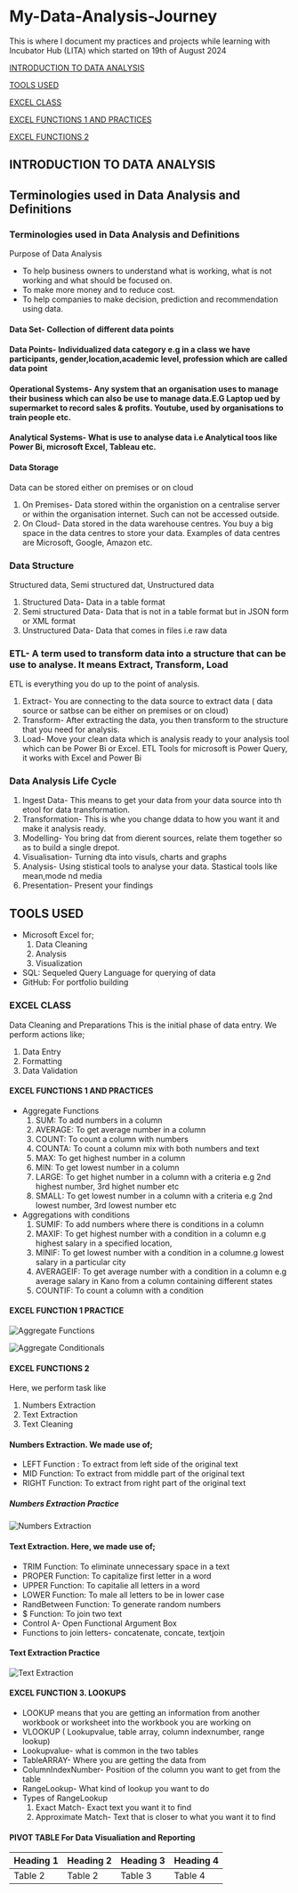 # My-Data-Analysis-Journey

This is where I document my practices and projects  while learning with Incubator Hub (LITA) which started on 19th of August 2024

[INTRODUCTION TO DATA ANALYSIS](#introduction-to-data-analysis)

[TOOLS USED](#tools-used)

[EXCEL CLASS](#excel-class)

[EXCEL FUNCTIONS 1 AND PRACTICES](#excel-functions-1-and-practices)

[EXCEL FUNCTIONS 2](#excel-functions-2)

## INTRODUCTION TO DATA ANALYSIS
Terminologies used in Data Analysis and Definitions 
---
### Terminologies used in Data Analysis and Definitions 
  Purpose of Data Analysis
- To help business owners to understand what is working, what is not working and what should be focused on.
- To make more money and to reduce cost. 
- To help companies to make decision, prediction and recommendation using data.
#### Data Set- Collection of different data points
#### Data Points- Individualized data category e.g in a class we have participants, gender,location,academic level, profession which are called data point
#### Operational Systems- Any system that an organisation uses to manage their business which can also be use to manage data.E.G Laptop ued by supermarket to record sales & profits. Youtube, used by organisations to train people etc.
#### Analytical Systems- What is use to analyse data i.e Analytical toos like Power Bi, microsoft Excel, Tableau etc.
#### Data Storage
Data can be stored either on premises or on cloud
1. On Premises- Data stored within the organistion on a centralise server or within the organisation internet. Such can not be accessed outside.
2. On Cloud- Data stored in the data warehouse centres. You buy a big space in the data centres to store your data. Examples of data centres are Microsoft, Google, Amazon etc.
### Data Structure
Structured data, Semi structured dat, Unstructured data
1. Structured Data- Data in a table format
2. Semi structured Data- Data that is not in a table format but in JSON form or XML format
3. Unstructured Data- Data that comes in files i.e raw data
### ETL- A term used to transform data into a structure that can be use to analyse. It means Extract, Transform, Load
ETL is everything you do up to the point of analysis.
1. Extract- You are connecting to the data source to extract data ( data source or satbse can be either on premises or on cloud)
2. Transform- After extracting the data, you then transform to the structure that you need for analysis.
3. Load- Move your clean data which is analysis ready to your analysis tool which can be Power Bi or Excel.
ETL Tools for microsoft is Power Query, it works with Excel and Power Bi
### Data Analysis Life Cycle
1. Ingest Data- This means to get your data from your data source into th etool for data transformation.
2. Transformation- This is whe you change ddata to how you want it and make it analysis ready.
3. Modelling- You bring dat from dierent sources, relate them together so as to build a single drepot.
4. Visualisation- Turning dta into visuls, charts and graphs
5. Analysis- Using stistical tools to analyse your data. Stastical tools like mean,mode nd media
6. Presentation- Present your findings
## TOOLS USED
- Microsoft Excel for;
  1. Data Cleaning
  2. Analysis
  3. Visualization
- SQL: Sequeled Query Language for querying of data
- GitHub: For portfolio building   
 
### EXCEL CLASS
Data Cleaning and Preparations
This is the initial phase of data entry. We perform actions like;
 1. Data Entry
 2. Formatting
 3. Data Validation
#### EXCEL FUNCTIONS 1 AND PRACTICES
- Aggregate Functions
  1. SUM: To add numbers in a column
  2. AVERAGE: To get average number in a column
  3. COUNT: To count a column with numbers
  4. COUNTA: To count a column mix with both numbers and text
  5. MAX: To get highest number in a column
  6. MIN: To get lowest number in a column 
  7. LARGE: To get highet number in a column with a criteria e.g 2nd highest number, 3rd highet number etc
  8. SMALL: To get lowest number in a column with a criteria e.g 2nd lowest number, 3rd lowest number etc 
- Aggregations with conditions
  1. SUMIF: To add numbers where there is conditions in a column
  2. MAXIF: To get highest number with a condition in a column e.g highest salary in a specified location,
  3. MINIF: To get lowest number with a condition in a columne.g lowest salary in a particular city 
  4. AVERAGEIF: To get average number with a condition in a column e.g average salary in Kano from a column containing different states
  5. COUNTIF: To count a column with a condition
#### EXCEL FUNCTION 1 PRACTICE
![Aggregate Functions](https://github.com/user-attachments/assets/f38039dd-df65-43e6-bd91-785c16e226d7)

![Aggregate Conditionals](https://github.com/user-attachments/assets/8b427dba-b112-4573-93a0-0a6914088237)




#### EXCEL FUNCTIONS 2
Here, we perform task like
  1. Numbers Extraction
  2. Text Extraction
  3. Text Cleaning
     
 #### Numbers Extraction. We made use of;
- LEFT Function : To extract from left side of the original text
- MID Function: To extract from middle part of the original text
- RIGHT Function: To extract from right part of the original text
##### Numbers Extraction Practice
![Numbers Extraction](https://github.com/user-attachments/assets/fd295677-b857-4a44-bff3-ab27a7a6cd6b)
#### Text Extraction. Here, we made use of;
- TRIM Function: To eliminate unnecessary space in a text
- PROPER Function: To capitalize first letter in a word
- UPPER Function: To capitalie all letters in a word
- LOWER Function: To male all letters to be in lower case
- RandBetween Function: To generate random numbers
- $ Function: To join two text
- Control A- Open Functional Argument Box
- Functions to join letters- concatenate, concate, textjoin
#### Text Extraction Practice
![Text Extraction](https://github.com/user-attachments/assets/2add4315-3434-4765-8272-f19fcfaf6f1e)


#### EXCEL FUNCTION 3. LOOKUPS
- LOOKUP means that you are getting an information from another workbook or worksheet into the workbook you are working on
- VLOOKUP ( Lookupvalue, table array, column indexnumber, range lookup)
- Lookupvalue- what is common in the two tables
- TableARRAY- Where you are getting the data from
- ColumnIndexNumber- Position of the column you want to get from the table
- RangeLookup- What kind of lookup you want to do
- Types of RangeLookup
   1. Exact Match- Exact text you want it to find
   2. Approximate Match- Text that is closer to what you want it to find  
#### PIVOT TABLE For Data Visualiation and Reporting


|Heading 1|Heading 2| Heading 3| Heading 4|
|---------|---------|----------|----------|
|Table 2|Table 2|Table 3|Table 4|













